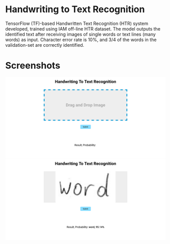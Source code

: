 # Handwriting to Text Recognition

TensorFlow (TF)-based Handwritten Text Recognition (HTR) system developed, trained using IAM off-line HTR dataset. The model outputs the identified text after receiving images of single words or text lines (many words) as input. Character error rate is 10%, and 3/4 of the words in the validation-set are correctly identified.

# Screenshots

![](./Docs/readme_media/Initial.png)
![](./Docs/readme_media/Final.png)
